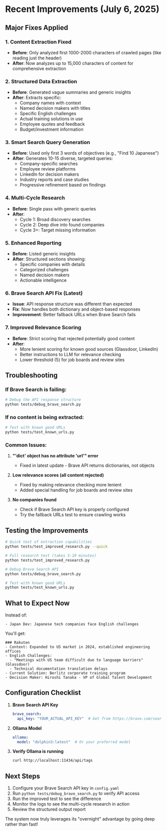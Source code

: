 # Recent Improvements (July 6, 2025)

## Major Fixes Applied

### 1. **Content Extraction Fixed**
- **Before**: Only analyzed first 1000-2000 characters of crawled pages (like reading just the header)
- **After**: Now analyzes up to 15,000 characters of content for comprehensive extraction

### 2. **Structured Data Extraction**
- **Before**: Generated vague summaries and generic insights
- **After**: Extracts specific:
  - Company names with context
  - Named decision makers with titles
  - Specific English challenges
  - Actual training solutions in use
  - Employee quotes and feedback
  - Budget/investment information

### 3. **Smart Search Query Generation**
- **Before**: Used only first 3 words of objectives (e.g., "Find 10 Japanese")
- **After**: Generates 10-15 diverse, targeted queries:
  - Company-specific searches
  - Employee review platforms
  - LinkedIn for decision makers
  - Industry reports and case studies
  - Progressive refinement based on findings

### 4. **Multi-Cycle Research**
- **Before**: Single pass with generic queries
- **After**: 
  - Cycle 1: Broad discovery searches
  - Cycle 2: Deep dive into found companies
  - Cycle 3+: Target missing information

### 5. **Enhanced Reporting**
- **Before**: Listed generic insights
- **After**: Structured sections showing:
  - Specific companies with details
  - Categorized challenges
  - Named decision makers
  - Actionable intelligence

### 6. **Brave Search API Fix** (Latest)
- **Issue**: API response structure was different than expected
- **Fix**: Now handles both dictionary and object-based responses
- **Improvement**: Better fallback URLs when Brave Search fails

### 7. **Improved Relevance Scoring**
- **Before**: Strict scoring that rejected potentially good content
- **After**: 
  - More lenient scoring for known good sources (Glassdoor, LinkedIn)
  - Better instructions to LLM for relevance checking
  - Lower threshold (5) for job boards and review sites

## Troubleshooting

### If Brave Search is failing:
```bash
# Debug the API response structure
python tests/debug_brave_search.py
```

### If no content is being extracted:
```bash
# Test with known good URLs
python tests/test_known_urls.py
```

### Common Issues:

1. **"'dict' object has no attribute 'url'" error**
   - Fixed in latest update - Brave API returns dictionaries, not objects
   
2. **Low relevance scores (all content rejected)**
   - Fixed by making relevance checking more lenient
   - Added special handling for job boards and review sites
   
3. **No companies found**
   - Check if Brave Search API key is properly configured
   - Try the fallback URLs test to ensure crawling works

## Testing the Improvements

```bash
# Quick test of extraction capabilities
python tests/test_improved_research.py --quick

# Full research test (takes 5-10 minutes)
python tests/test_improved_research.py

# Debug Brave Search API
python tests/debug_brave_search.py

# Test with known good URLs
python tests/test_known_urls.py
```

## What to Expect Now

Instead of:
```
- Japan Dev: Japanese tech companies face English challenges
```

You'll get:
```
### Rakuten
- Context: Expanded to US market in 2024, established engineering offices
- English Challenges: 
  - "Meetings with US team difficult due to language barriers" (Glassdoor)
  - Technical documentation translation delays
- Current Solution: Berlitz corporate training program
- Decision Maker: Hiroshi Tanaka - VP of Global Talent Development
```

## Configuration Checklist

1. **Brave Search API Key**
   ```yaml
   brave_search:
     api_key: "YOUR_ACTUAL_API_KEY"  # Get from https://brave.com/search/api/
   ```

2. **Ollama Model**
   ```yaml
   ollama:
     model: "dolphin3:latest"  # Or your preferred model
   ```

3. **Verify Ollama is running**
   ```bash
   curl http://localhost:11434/api/tags
   ```

## Next Steps

1. Configure your Brave Search API key in `config.yaml`
2. Run `python tests/debug_brave_search.py` to verify API access
3. Run the improved test to see the difference
4. Monitor the logs to see the multi-cycle research in action
5. Review the structured output report

The system now truly leverages its "overnight" advantage by going deep rather than fast!
